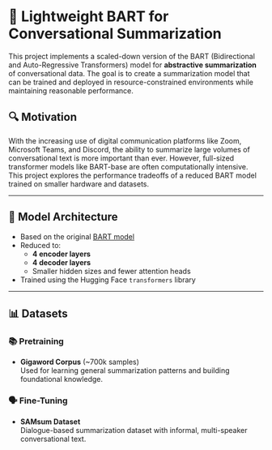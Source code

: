 # 🧠 Lightweight BART for Conversational Summarization

This project implements a scaled-down version of the BART (Bidirectional and Auto-Regressive Transformers) model for **abstractive summarization** of conversational data. The goal is to create a summarization model that can be trained and deployed in resource-constrained environments while maintaining reasonable performance.

## 🔍 Motivation

With the increasing use of digital communication platforms like Zoom, Microsoft Teams, and Discord, the ability to summarize large volumes of conversational text is more important than ever. However, full-sized transformer models like BART-base are often computationally intensive. This project explores the performance tradeoffs of a reduced BART model trained on smaller hardware and datasets.

---

## 🧱 Model Architecture

- Based on the original [BART model](https://arxiv.org/abs/1910.13461)
- Reduced to:
  - **4 encoder layers**
  - **4 decoder layers**
  - Smaller hidden sizes and fewer attention heads
- Trained using the Hugging Face `transformers` library

---

## 📊 Datasets

### 📚 Pretraining
- **Gigaword Corpus** (~700k samples)  
  Used for learning general summarization patterns and building foundational knowledge.

### 🗣️ Fine-Tuning
- **SAMsum Dataset**  
  Dialogue-based summarization dataset with informal, multi-speaker conversational text.
